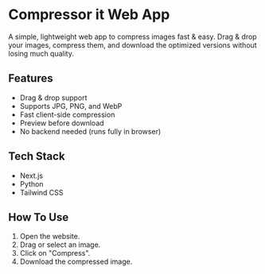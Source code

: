 # Compressor it Web App

A simple, lightweight web app to compress images fast & easy. Drag & drop your images, compress them, and download the optimized versions without losing much quality.

## Features
- Drag & drop support
- Supports JPG, PNG, and WebP
- Fast client-side compression
- Preview before download
- No backend needed (runs fully in browser)

## Tech Stack
- Next.js
- Python
- Tailwind CSS

## How To Use
1. Open the website.
2. Drag or select an image.
3. Click on "Compress".
4. Download the compressed image.



